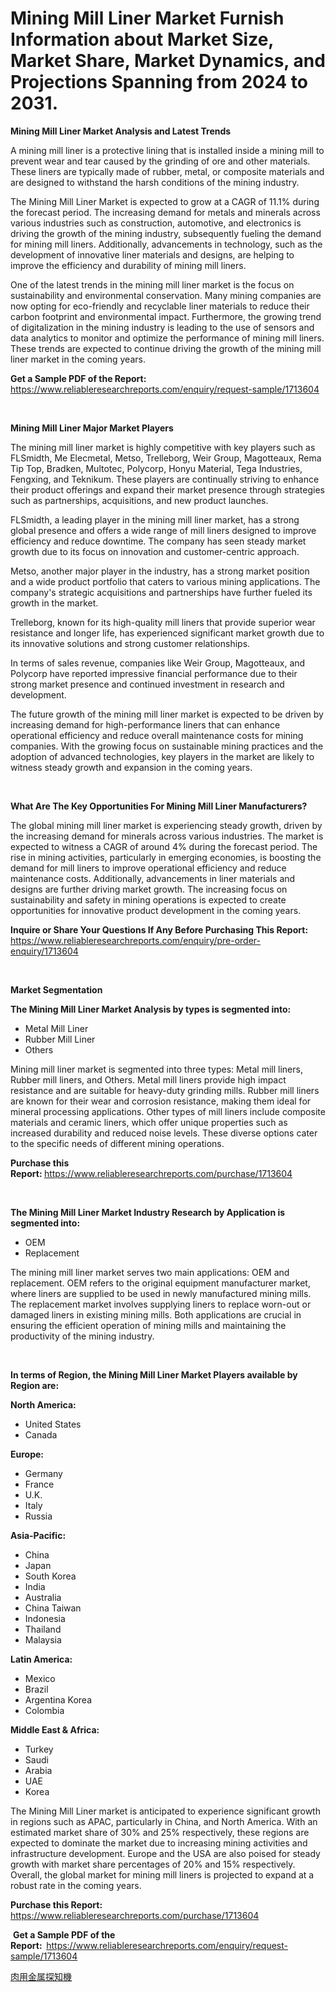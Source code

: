 <p><h1>Mining Mill Liner Market Furnish Information about Market Size, Market Share, Market Dynamics, and Projections Spanning from 2024 to 2031.</h1></p><p><strong>Mining Mill Liner Market Analysis and Latest Trends</strong></p>
<p><p>A mining mill liner is a protective lining that is installed inside a mining mill to prevent wear and tear caused by the grinding of ore and other materials. These liners are typically made of rubber, metal, or composite materials and are designed to withstand the harsh conditions of the mining industry.</p><p>The Mining Mill Liner Market is expected to grow at a CAGR of 11.1% during the forecast period. The increasing demand for metals and minerals across various industries such as construction, automotive, and electronics is driving the growth of the mining industry, subsequently fueling the demand for mining mill liners. Additionally, advancements in technology, such as the development of innovative liner materials and designs, are helping to improve the efficiency and durability of mining mill liners.</p><p>One of the latest trends in the mining mill liner market is the focus on sustainability and environmental conservation. Many mining companies are now opting for eco-friendly and recyclable liner materials to reduce their carbon footprint and environmental impact. Furthermore, the growing trend of digitalization in the mining industry is leading to the use of sensors and data analytics to monitor and optimize the performance of mining mill liners. These trends are expected to continue driving the growth of the mining mill liner market in the coming years.</p></p>
<p><strong>Get a Sample PDF of the Report:&nbsp;</strong> <a href="https://www.reliableresearchreports.com/enquiry/request-sample/1713604">https://www.reliableresearchreports.com/enquiry/request-sample/1713604</a></p>
<p>&nbsp;</p>
<p><strong>Mining Mill Liner Major Market Players</strong></p>
<p><p>The mining mill liner market is highly competitive with key players such as FLSmidth, Me Elecmetal, Metso, Trelleborg, Weir Group, Magotteaux, Rema Tip Top, Bradken, Multotec, Polycorp, Honyu Material, Tega Industries, Fengxing, and Teknikum. These players are continually striving to enhance their product offerings and expand their market presence through strategies such as partnerships, acquisitions, and new product launches.</p><p>FLSmidth, a leading player in the mining mill liner market, has a strong global presence and offers a wide range of mill liners designed to improve efficiency and reduce downtime. The company has seen steady market growth due to its focus on innovation and customer-centric approach.</p><p>Metso, another major player in the industry, has a strong market position and a wide product portfolio that caters to various mining applications. The company's strategic acquisitions and partnerships have further fueled its growth in the market.</p><p>Trelleborg, known for its high-quality mill liners that provide superior wear resistance and longer life, has experienced significant market growth due to its innovative solutions and strong customer relationships.</p><p>In terms of sales revenue, companies like Weir Group, Magotteaux, and Polycorp have reported impressive financial performance due to their strong market presence and continued investment in research and development.</p><p>The future growth of the mining mill liner market is expected to be driven by increasing demand for high-performance liners that can enhance operational efficiency and reduce overall maintenance costs for mining companies. With the growing focus on sustainable mining practices and the adoption of advanced technologies, key players in the market are likely to witness steady growth and expansion in the coming years.</p></p>
<p>&nbsp;</p>
<p><strong>What Are The Key Opportunities For Mining Mill Liner Manufacturers?</strong></p>
<p><p>The global mining mill liner market is experiencing steady growth, driven by the increasing demand for minerals across various industries. The market is expected to witness a CAGR of around 4% during the forecast period. The rise in mining activities, particularly in emerging economies, is boosting the demand for mill liners to improve operational efficiency and reduce maintenance costs. Additionally, advancements in liner materials and designs are further driving market growth. The increasing focus on sustainability and safety in mining operations is expected to create opportunities for innovative product development in the coming years.</p></p>
<p><strong>Inquire or Share Your Questions If Any Before Purchasing This Report:</strong> <a href="https://www.reliableresearchreports.com/enquiry/pre-order-enquiry/1713604">https://www.reliableresearchreports.com/enquiry/pre-order-enquiry/1713604</a></p>
<p>&nbsp;</p>
<p><strong>Market Segmentation</strong></p>
<p><strong>The Mining Mill Liner Market Analysis by types is segmented into:</strong></p>
<p><ul><li>Metal Mill Liner</li><li>Rubber Mill Liner</li><li>Others</li></ul></p>
<p><p>Mining mill liner market is segmented into three types: Metal mill liners, Rubber mill liners, and Others. Metal mill liners provide high impact resistance and are suitable for heavy-duty grinding mills. Rubber mill liners are known for their wear and corrosion resistance, making them ideal for mineral processing applications. Other types of mill liners include composite materials and ceramic liners, which offer unique properties such as increased durability and reduced noise levels. These diverse options cater to the specific needs of different mining operations.</p></p>
<p><strong>Purchase this Report:&nbsp;</strong><a href="https://www.reliableresearchreports.com/purchase/1713604">https://www.reliableresearchreports.com/purchase/1713604</a></p>
<p>&nbsp;</p>
<p><strong>The Mining Mill Liner Market Industry Research by Application is segmented into:</strong></p>
<p><ul><li>OEM</li><li>Replacement</li></ul></p>
<p><p>The mining mill liner market serves two main applications: OEM and replacement. OEM refers to the original equipment manufacturer market, where liners are supplied to be used in newly manufactured mining mills. The replacement market involves supplying liners to replace worn-out or damaged liners in existing mining mills. Both applications are crucial in ensuring the efficient operation of mining mills and maintaining the productivity of the mining industry.</p></p>
<p>&nbsp;</p>
<p><strong>In terms of Region, the Mining Mill Liner Market Players available by Region are:</strong></p>
<p>
    <p> <strong> North America: </strong>
        <ul>
            <li>United States</li>
            <li>Canada</li>
        </ul>
        </p> 
    <p> <strong> Europe: </strong>
        <ul>
            <li>Germany</li>
            <li>France</li>
            <li>U.K.</li>
            <li>Italy</li>
            <li>Russia</li>
        </ul>
        </p> 
    <p> <strong> Asia-Pacific: </strong>
        <ul>
            <li>China</li>
            <li>Japan</li>
            <li>South Korea</li>
            <li>India</li>
            <li>Australia</li>
            <li>China Taiwan</li>
            <li>Indonesia</li>
            <li>Thailand</li>
            <li>Malaysia</li>
        </ul>
        </p> 
    <p> <strong> Latin America: </strong>
        <ul>
            <li>Mexico</li>
            <li>Brazil</li>
            <li>Argentina Korea</li>
            <li>Colombia</li>
        </ul>
        </p> 
    <p> <strong> Middle East & Africa: </strong>
        <ul>
            <li>Turkey</li>
            <li>Saudi</li>
            <li>Arabia</li>
            <li>UAE</li>
            <li>Korea</li>
        </ul>
    </p>
    </p>
<p><p>The Mining Mill Liner market is anticipated to experience significant growth in regions such as APAC, particularly in China, and North America. With an estimated market share of 30% and 25% respectively, these regions are expected to dominate the market due to increasing mining activities and infrastructure development. Europe and the USA are also poised for steady growth with market share percentages of 20% and 15% respectively. Overall, the global market for mining mill liners is projected to expand at a robust rate in the coming years.</p></p>
<p><strong>Purchase this Report: </strong><a href="https://www.reliableresearchreports.com/purchase/1713604">https://www.reliableresearchreports.com/purchase/1713604</a></p>
<p>&nbsp;<strong>Get a Sample PDF of the Report:&nbsp;&nbsp;</strong><a href="https://www.reliableresearchreports.com/enquiry/request-sample/1713604">https://www.reliableresearchreports.com/enquiry/request-sample/1713604</a></p>
<p><strong></strong></p>
<p><p><a href="https://medium.com/@saigekulas/%E8%82%89%E7%94%A8%E9%87%91%E5%B1%9E%E6%8E%A2%E7%9F%A5%E6%A9%9F%E5%B8%82%E5%A0%B4%E3%81%AE%E5%88%86%E6%9E%90-%E3%82%B0%E3%83%AD%E3%83%BC%E3%83%90%E3%83%AB%E7%94%A3%E6%A5%AD%E3%81%AE%E5%B1%95%E6%9C%9B%E3%81%A8%E4%BA%88%E6%B8%AC-2024%E5%B9%B4%E3%81%8B%E3%82%892031%E5%B9%B4%E3%81%BE%E3%81%A7-a5314f67fe20">肉用金属探知機</a></p></p>